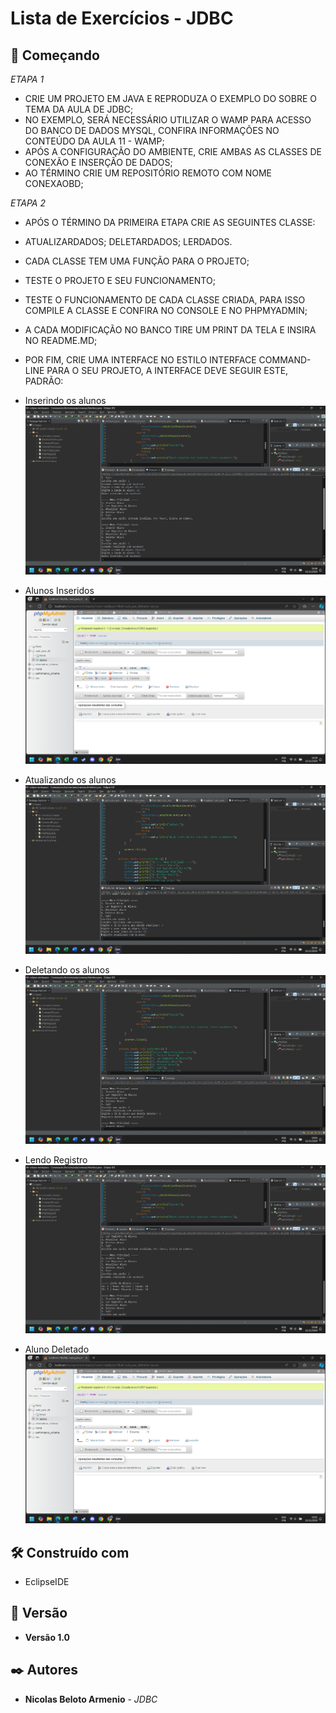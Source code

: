 # Lista de Exercícios - JDBC

## 🚀 Começando

*ETAPA 1*
* CRIE UM PROJETO EM JAVA E REPRODUZA O EXEMPLO DO SOBRE O TEMA DA AULA DE JDBC;
* NO EXEMPLO, SERÁ NECESSÁRIO UTILIZAR O WAMP PARA ACESSO DO BANCO DE DADOS MYSQL, CONFIRA INFORMAÇÕES NO CONTEÚDO DA AULA 11 - WAMP;
* APÓS A CONFIGURAÇÃO DO AMBIENTE, CRIE AMBAS AS CLASSES DE CONEXÃO E INSERÇÃO DE DADOS;
* AO TÉRMINO CRIE UM REPOSITÓRIO REMOTO COM NOME CONEXAOBD;

*ETAPA 2*
* APÓS O TÉRMINO DA PRIMEIRA ETAPA CRIE AS SEGUINTES CLASSE:
* ATUALIZARDADOS; DELETARDADOS; LERDADOS.
* CADA CLASSE TEM UMA FUNÇÃO PARA O PROJETO;
* TESTE O PROJETO E SEU FUNCIONAMENTO;
* TESTE O FUNCIONAMENTO DE CADA CLASSE CRIADA, PARA ISSO COMPILE A CLASSE E CONFIRA NO CONSOLE E NO PHPMYADMIN;
* A CADA MODIFICAÇÃO NO BANCO TIRE UM PRINT DA TELA E INSIRA NO README.MD;
* POR FIM, CRIE UMA INTERFACE NO ESTILO INTERFACE COMMAND-LINE PARA O SEU PROJETO, A INTERFACE DEVE SEGUIR ESTE, PADRÃO:


* Inserindo os alunos
![Console EclipseIDE](assets/Inserindo.png)

* Alunos Inseridos
![Console EclipseIDE](assets/InserirAlunos.png)

* Atualizando os alunos
![Console EclipseIDE](assets/AtualizandoAluno.png)

* Deletando os alunos
![Console EclipseIDE](assets/DeletandoAluno.png)

* Lendo Registro
![Console EclipseIDE](assets/LendoRegistro.png)

* Aluno Deletado
![Console EclipseIDE](assets/Deletado.png)



## 🛠️ Construído com

* EclipseIDE

## 📌 Versão

* **Versão 1.0** 

## ✒️ Autores

* **Nicolas Beloto Armenio** - *JDBC* 
